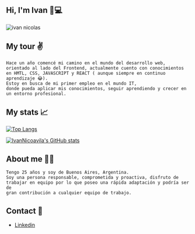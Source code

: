 ## Hi, I'm Ivan 👋:computer:

![ivan nicolas](https://user-images.githubusercontent.com/92653497/191513295-46b15218-6451-4d43-bf07-e35aa0c865ac.png)


## My tour :v:

    Hace un año comencé mi camino en el mundo del desarrollo web, 
    orientado al lado del Frontend, actualmente cuento con conocimientos
    en HMTL, CSS, JAVASCRIPT y REACT ( aunque siempre en continuo aprendizaje 😂).
    Estoy en busca de mi primer empleo en el mundo IT,
    donde pueda aplicar mis conocimientos, seguir aprendiendo y crecer en un entorno profesional.
    

## My stats :chart_with_upwards_trend:
 
 [![Top Langs](https://github-readme-stats.vercel.app/api/top-langs/?username=IvanNicoavila&layout=compact&theme=dark)](https://github.com/IvanNicoavila/github-readme-stats)
 
 [![IvanNicoavila's GitHub stats](https://github-readme-stats.vercel.app/api?username=IvanNicoavila&show_icons=true&theme=dark)](https://github.com/IvanNicoavila/github-readme-stats)
 

## About me 👨‍💻 

    Tengo 25 años y soy de Buenos Aires, Argentina.
    Soy una persona responsable, comprometida y proactiva, disfruto de
    trabajar en equipo por lo que poseo una rápida adaptación y podría ser de
    gran contribución a cualquier equipo de trabajo.
    
    
## Contact 📲 

- [Linkedin](https://www.linkedin.com/in/ivan-nicolas-avila-3ba5b2170/)
 
 
 
  
  

   
   

    
    
    

    

